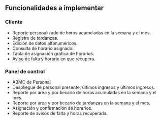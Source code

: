 ## Funcionalidades a implementar ##

### Cliente ###
  * Reporte personalizado de horas acumuladas en la semana y el mes.
  * Registro de tardanzas.
  * Edición de datos alfanuméricos.
  * Consulta de horario asignado.
  * Tabla de asignación gráfica de horarios.
  * Aviso de falta y horario en que recupera.

### Panel de control ###
  * ABMC de Personal
  * Despliegue de personal presente, últimos ingresos y últimos ingresos.
  * Reporte por área y por becario de horas acumuladas en la semana y el mes.
  * Reporte por área y por becario de tardanzas en la semana y el mes.
  * Asignación y confirmación de horarios.
  * Reporte de avisos de falta y horas recuperada.



